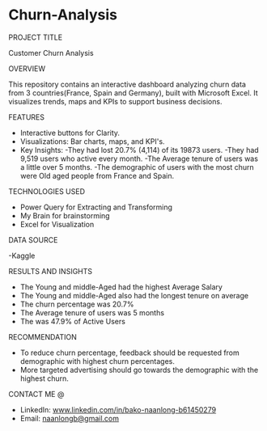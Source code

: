 # Churn-Analysis

PROJECT TITLE

Customer Churn Analysis

OVERVIEW

This repository contains an interactive dashboard analyzing churn data from 3 countries(France, Spain and Germany), built with Microsoft Excel. It visualizes trends, maps and KPIs to support business decisions.

FEATURES
- Interactive buttons for Clarity.
- Visualizations: Bar charts, maps, and KPI's.
- Key Insights: 
          -They had lost 20.7% (4,114) of its 19873 users.
          -They had 9,519 users who active every month.
          -The Average tenure of users was a little over 5 months.
          -The demographic of users with the most churn were Old aged people from France and Spain.

TECHNOLOGIES USED
- Power Query for Extracting and Transforming
- My Brain for brainstorming
- Excel for Visualization

DATA SOURCE

-Kaggle

RESULTS AND INSIGHTS
- The Young and middle-Aged had the highest Average Salary 
- The Young and middle-Aged also had the longest tenure on average
- The churn percentage was 20.7%
- The Average tenure of users was 5 months
- The was 47.9% of Active Users

RECOMMENDATION
- To reduce churn percentage, feedback should be requested from demographic with highest churn percentages.
- More targeted advertising should go towards the demographic with the highest churn. 

CONTACT ME @
- LinkedIn: www.linkedin.com/in/bako-naanlong-b61450279
- Email: naanlongb@gmail.com

